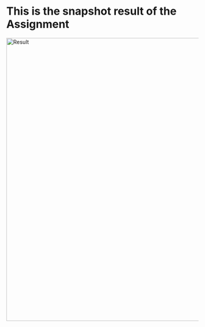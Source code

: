 # This is the snapshot result of the Assignment
<img width="741" alt="Result" src="https://github.com/iffahbam/Mulah-Assignment/assets/84954172/54fe0f98-f107-4c69-b492-305e4101c7a8">
